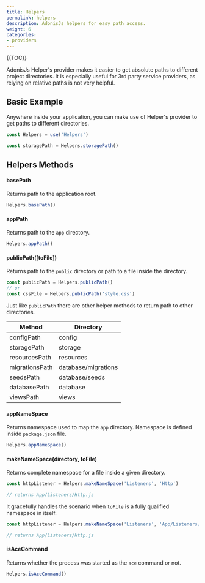 ```yaml
---
title: Helpers
permalink: helpers
description: AdonisJs helpers for easy path access.
weight: 6
categories:
- providers
---
```


{{TOC}}

AdonisJs Helper's provider makes it easier to get absolute paths to different project directories. It is especially useful for 3rd party service providers, as relying on relative paths is not very helpful.

## Basic Example

Anywhere inside your application, you can make use of Helper's provider to get paths to different directories.

```javascript
const Helpers = use('Helpers')

const storagePath = Helpers.storagePath()
```

## Helpers Methods

#### basePath

Returns path to the application root.

```javascript
Helpers.basePath()
```

#### appPath

Returns path to the `app` directory.

```javascript
Helpers.appPath()
```

#### publicPath([toFile])

Returns path to the `public` directory or path to a file inside the directory.

```javascript
const publicPath = Helpers.publicPath()
// or
const cssFile = Helpers.publicPath('style.css')
```

Just like `publicPath` there are other helper methods to return path to other directories.

| Method | Directory |
|--------|-----------|
| configPath | config|
| storagePath | storage|
| resourcesPath | resources|
| migrationsPath | database/migrations|
| seedsPath | database/seeds|
| databasePath | database
| viewsPath | views

#### appNameSpace

Returns namespace used to map the `app` directory. Namespace is defined inside `package.json` file.

```javascript
Helpers.appNameSpace()
```

#### makeNameSpace(directory, toFile)

Returns complete namespace for a file inside a given directory.

```javascript
const httpListener = Helpers.makeNameSpace('Listeners', 'Http')

// returns App/Listeners/Http.js
```

It gracefully handles the scenario when `toFile` is a fully qualified namespace in itself.

```javascript
const httpListener = Helpers.makeNameSpace('Listeners', 'App/Listeners/Http')

// returns App/Listeners/Http.js
```

#### isAceCommand

Returns whether the process was started as the `ace` command or not.

```javascript
Helpers.isAceCommand()
```